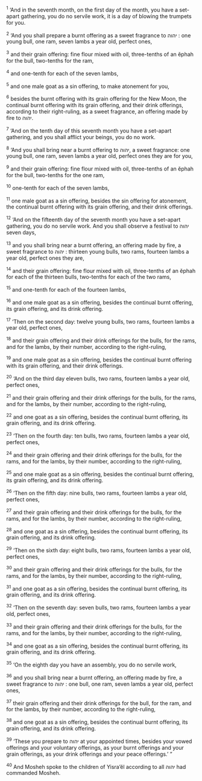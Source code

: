 <sup>1</sup> ‘And in the seventh month, on the first day of the month, you have a set-apart gathering, you do no servile work, it is a day of blowing the trumpets for you.

<sup>2</sup> ‘And you shall prepare a burnt offering as a sweet fragrance to יהוה : one young bull, one ram, seven lambs a year old, perfect ones,

<sup>3</sup> and their grain offering: fine flour mixed with oil, three-tenths of an ĕphah for the bull, two-tenths for the ram,

<sup>4</sup> and one-tenth for each of the seven lambs,

<sup>5</sup> and one male goat as a sin offering, to make atonement for you,

<sup>6</sup> besides the burnt offering with its grain offering for the New Moon, the continual burnt offering with its grain offering, and their drink offerings, according to their right-ruling, as a sweet fragrance, an offering made by fire to יהוה.

<sup>7</sup> ‘And on the tenth day of this seventh month you have a set-apart gathering, and you shall afflict your beings, you do no work.

<sup>8</sup> ‘And you shall bring near a burnt offering to יהוה, a sweet fragrance: one young bull, one ram, seven lambs a year old, perfect ones they are for you,

<sup>9</sup> and their grain offering: fine flour mixed with oil, three-tenths of an ĕphah for the bull, two-tenths for the one ram,

<sup>10</sup> one-tenth for each of the seven lambs,

<sup>11</sup> one male goat as a sin offering, besides the sin offering for atonement, the continual burnt offering with its grain offering, and their drink offerings.

<sup>12</sup> ‘And on the fifteenth day of the seventh month you have a set-apart gathering, you do no servile work. And you shall observe a festival to יהוה seven days,

<sup>13</sup> and you shall bring near a burnt offering, an offering made by fire, a sweet fragrance to יהוה : thirteen young bulls, two rams, fourteen lambs a year old, perfect ones they are,

<sup>14</sup> and their grain offering: fine flour mixed with oil, three-tenths of an ĕphah for each of the thirteen bulls, two-tenths for each of the two rams,

<sup>15</sup> and one-tenth for each of the fourteen lambs,

<sup>16</sup> and one male goat as a sin offering, besides the continual burnt offering, its grain offering, and its drink offering.

<sup>17</sup> ‘Then on the second day: twelve young bulls, two rams, fourteen lambs a year old, perfect ones,

<sup>18</sup> and their grain offering and their drink offerings for the bulls, for the rams, and for the lambs, by their number, according to the right-ruling,

<sup>19</sup> and one male goat as a sin offering, besides the continual burnt offering with its grain offering, and their drink offerings.

<sup>20</sup> ‘And on the third day eleven bulls, two rams, fourteen lambs a year old, perfect ones,

<sup>21</sup> and their grain offering and their drink offerings for the bulls, for the rams, and for the lambs, by their number, according to the right-ruling,

<sup>22</sup> and one goat as a sin offering, besides the continual burnt offering, its grain offering, and its drink offering.

<sup>23</sup> ‘Then on the fourth day: ten bulls, two rams, fourteen lambs a year old, perfect ones,

<sup>24</sup> and their grain offering and their drink offerings for the bulls, for the rams, and for the lambs, by their number, according to the right-ruling,

<sup>25</sup> and one male goat as a sin offering, besides the continual burnt offering, its grain offering, and its drink offering.

<sup>26</sup> ‘Then on the fifth day: nine bulls, two rams, fourteen lambs a year old, perfect ones,

<sup>27</sup> and their grain offering and their drink offerings for the bulls, for the rams, and for the lambs, by their number, according to the right-ruling,

<sup>28</sup> and one goat as a sin offering, besides the continual burnt offering, its grain offering, and its drink offering.

<sup>29</sup> ‘Then on the sixth day: eight bulls, two rams, fourteen lambs a year old, perfect ones,

<sup>30</sup> and their grain offering and their drink offerings for the bulls, for the rams, and for the lambs, by their number, according to the right-ruling,

<sup>31</sup> and one goat as a sin offering, besides the continual burnt offering, its grain offering, and its drink offering.

<sup>32</sup> ‘Then on the seventh day: seven bulls, two rams, fourteen lambs a year old, perfect ones,

<sup>33</sup> and their grain offering and their drink offerings for the bulls, for the rams, and for the lambs, by their number, according to the right-ruling,

<sup>34</sup> and one goat as a sin offering, besides the continual burnt offering, its grain offering, and its drink offering.

<sup>35</sup> ‘On the eighth day you have an assembly, you do no servile work,

<sup>36</sup> and you shall bring near a burnt offering, an offering made by fire, a sweet fragrance to יהוה : one bull, one ram, seven lambs a year old, perfect ones,

<sup>37</sup> their grain offering and their drink offerings for the bull, for the ram, and for the lambs, by their number, according to the right-ruling,

<sup>38</sup> and one goat as a sin offering, besides the continual burnt offering, its grain offering, and its drink offering.

<sup>39</sup> ‘These you prepare to יהוה at your appointed times, besides your vowed offerings and your voluntary offerings, as your burnt offerings and your grain offerings, as your drink offerings and your peace offerings.’ ”

<sup>40</sup> And Mosheh spoke to the children of Yisra’ĕl according to all יהוה had commanded Mosheh.

